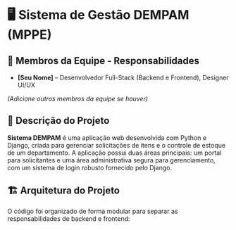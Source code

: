 # 🖥️ Sistema de Gestão DEMPAM (MPPE)

## 👥 Membros da Equipe - Responsabilidades

* **[Seu Nome]** – Desenvolvedor Full-Stack (Backend e Frontend), Designer UI/UX

*(Adicione outros membros da equipe se houver)*

## 📖 Descrição do Projeto

**Sistema DEMPAM** é uma aplicação web desenvolvida com Python e Django, criada para gerenciar solicitações de itens e o controle de estoque de um departamento. A aplicação possui duas áreas principais: um portal para solicitantes e uma área administrativa segura para gerenciamento, com um sistema de login robusto fornecido pelo Django.

## 🏗️ Arquitetura do Projeto

O código foi organizado de forma modular para separar as responsabilidades de backend e frontend:
